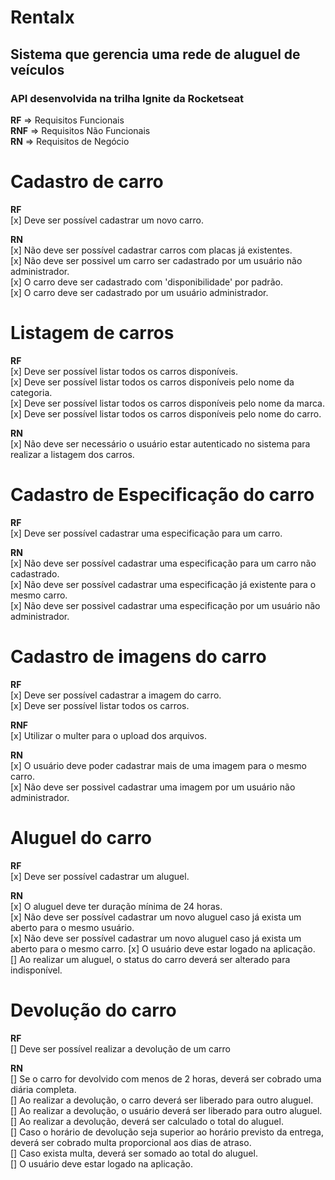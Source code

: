 # Rentalx
## Sistema que gerencia uma rede de aluguel de veículos
### API desenvolvida na trilha Ignite da Rocketseat

**RF** => Requisitos Funcionais     
**RNF** => Requisitos Não Funcionais    
**RN** => Requisitos de Negócio


# Cadastro de carro
**RF**  
[x] Deve ser possível cadastrar um novo carro.  

**RN**  
[x] Não deve ser possível cadastrar carros com placas já existentes.      
[x] Não deve ser possivel um carro ser cadastrado por um usuário não administrador.     
[x] O carro deve ser cadastrado com 'disponibilidade' por padrão.  
[x] O carro deve ser cadastrado por um usuário administrador.

# Listagem de carros
**RF**  
[x] Deve ser possível listar todos os carros disponíveis.   
[x] Deve ser possível listar todos os carros disponíveis pelo nome da categoria.    
[x] Deve ser possível listar todos os carros disponíveis pelo nome da marca.    
[x] Deve ser possível listar todos os carros disponíveis pelo nome do carro.

**RN**  
[x] Não deve ser necessário o usuário estar autenticado no sistema para realizar a listagem dos carros.

# Cadastro de Especificação do carro
**RF**  
[x] Deve ser possível cadastrar uma especificação para um carro.      

**RN**  
[x] Não deve ser possível cadastrar uma especificação para um carro não cadastrado.     
[x] Não deve ser possível cadastrar uma especificação já existente para o mesmo carro.  
[x] Não deve ser possivel cadastrar uma especificação por um usuário não administrador. 

# Cadastro de imagens do carro
**RF**  
[x] Deve ser possível cadastrar a imagem do carro.  
[x] Deve ser possível listar todos os carros.

**RNF**     
[x] Utilizar o multer para o upload dos arquivos.

**RN**  
[x] O usuário deve poder cadastrar mais de uma imagem para o mesmo carro.   
[x] Não deve ser possivel cadastrar uma imagem por um usuário não administrador.    

# Aluguel do carro
**RF**  
[x] Deve ser possível cadastrar um aluguel.

**RN**  
[x] O aluguel deve ter duração mínima de 24 horas.  
[x] Não deve ser possível cadastrar um novo aluguel caso já exista um aberto para o mesmo usuário.  
[x] Não deve ser possível cadastrar um novo aluguel caso já exista um aberto para o mesmo carro. 
[x] O usuário deve estar logado na aplicação.  
[] Ao realizar um aluguel, o status do carro deverá ser alterado para indisponível.  

# Devolução do carro 
**RF**  
[] Deve ser possível realizar a devolução de um carro

**RN**  
[] Se o carro for devolvido com menos de 2 horas, deverá ser cobrado uma diária completa.  
[] Ao realizar a devolução, o carro deverá ser liberado para outro aluguel.  
[] Ao realizar a devolução, o usuário deverá ser liberado para outro aluguel.  
[] Ao realizar a devolução, deverá ser calculado o total do aluguel.  
[] Caso o horário de devolução seja superior ao horário previsto da entrega, deverá ser cobrado multa proporcional aos dias de atraso.  
[] Caso exista multa, deverá ser somado ao total do aluguel.  
[] O usuário deve estar logado na aplicação. 